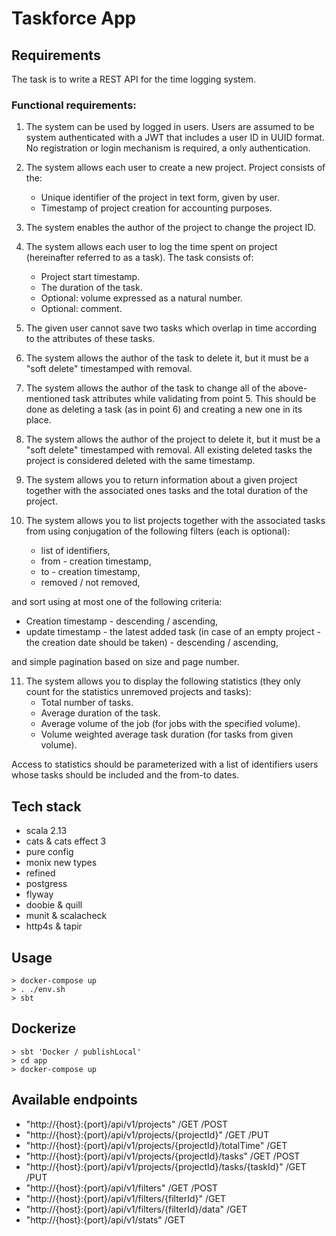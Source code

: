 # Taskforce App

## Requirements

The task is to write a REST API for the time logging system. 
### Functional requirements:
1. The system can be used by logged in users. Users are assumed to be system authenticated with a JWT that includes a user ID in UUID format. No registration or login mechanism is required, a only authentication. 
2. The system allows each user to create a new project. Project consists of the: 
   * Unique identifier of the project in text form, given by user. 
   * Timestamp of project creation for accounting purposes. 
3. The system enables the author of the project to change the project ID. 
4. The system allows each user to log the time spent on project (hereinafter referred to as a task). The task consists of: 
   * Project start timestamp.
   * The duration of the task.
   * Optional: volume expressed as a natural number.
   * Optional: comment. 
5. The given user cannot save two tasks which overlap in time according to the attributes of these tasks.
6. The system allows the author of the task to delete it, but it must be a "soft delete" timestamped with removal.

7. The system allows the author of the task to change all of the above-mentioned task attributes while validating from point 5. This should be done as deleting a task (as in point 6) and creating a new one in its place. 
8. The system allows the author of the project to delete it, but it must be a "soft delete" timestamped with removal. All existing deleted tasks the project is considered deleted with the same timestamp. 
9. The system allows you to return information about a given project together with the associated ones tasks and the total duration of the project.
10. The system allows you to list projects together with the associated tasks from using conjugation of the following filters (each is optional):
    * list of identifiers, 
    * from - creation timestamp, 
    * to - creation timestamp, 
    * removed / not removed,

and sort using at most one of the following criteria:
   * Creation timestamp - descending / ascending, 
   * update timestamp - the latest added task (in case of an empty project - the creation date should be taken) - descending / ascending,

and simple pagination based on size and page number. 

11. The system allows you to display the following statistics (they only count for the statistics unremoved projects and tasks):
    * Total number of tasks.
    * Average duration of the task.
    * Average volume of the job (for jobs with the specified volume).
    * Volume weighted average task duration (for tasks from given volume).

Access to statistics should be parameterized with a list of identifiers users whose tasks should be included and the from-to dates.

## Tech stack
* scala 2.13
* cats & cats effect 3
* pure config
* monix new types
* refined
* postgress
* flyway
* doobie & quill
* munit & scalacheck
* http4s & tapir

## Usage

```shell
> docker-compose up
> . ./env.sh
> sbt
```

## Dockerize

```shell
> sbt 'Docker / publishLocal'
> cd app
> docker-compose up
```

## Available endpoints

* "http://{host}:{port}/api/v1/projects" /GET /POST
* "http://{host}:{port}/api/v1/projects/{projectId}" /GET /PUT
* "http://{host}:{port}/api/v1/projects/{projectId}/totalTime" /GET
* "http://{host}:{port}/api/v1/projects/{projectId}/tasks" /GET /POST
* "http://{host}:{port}/api/v1/projects/{projectId}/tasks/{taskId}" /GET /PUT
* "http://{host}:{port}/api/v1/filters" /GET /POST
* "http://{host}:{port}/api/v1/filters/{filterId}" /GET
* "http://{host}:{port}/api/v1/filters/{filterId}/data" /GET
* "http://{host}:{port}/api/v1/stats" /GET
